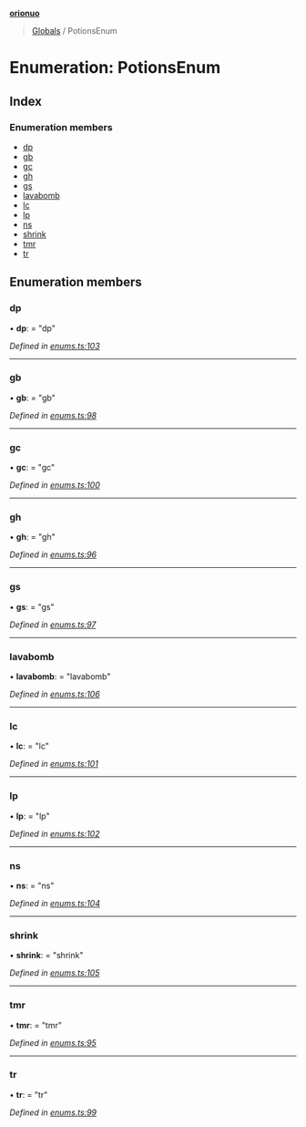 **[orionuo](../README.md)**

> [Globals](../globals.md) / PotionsEnum

# Enumeration: PotionsEnum

## Index

### Enumeration members

* [dp](potionsenum.md#dp)
* [gb](potionsenum.md#gb)
* [gc](potionsenum.md#gc)
* [gh](potionsenum.md#gh)
* [gs](potionsenum.md#gs)
* [lavabomb](potionsenum.md#lavabomb)
* [lc](potionsenum.md#lc)
* [lp](potionsenum.md#lp)
* [ns](potionsenum.md#ns)
* [shrink](potionsenum.md#shrink)
* [tmr](potionsenum.md#tmr)
* [tr](potionsenum.md#tr)

## Enumeration members

### dp

•  **dp**:  = "dp"

*Defined in [enums.ts:103](https://github.com/msviha/orionuo/blob/7fb91e0/src/enums.ts#L103)*

___

### gb

•  **gb**:  = "gb"

*Defined in [enums.ts:98](https://github.com/msviha/orionuo/blob/7fb91e0/src/enums.ts#L98)*

___

### gc

•  **gc**:  = "gc"

*Defined in [enums.ts:100](https://github.com/msviha/orionuo/blob/7fb91e0/src/enums.ts#L100)*

___

### gh

•  **gh**:  = "gh"

*Defined in [enums.ts:96](https://github.com/msviha/orionuo/blob/7fb91e0/src/enums.ts#L96)*

___

### gs

•  **gs**:  = "gs"

*Defined in [enums.ts:97](https://github.com/msviha/orionuo/blob/7fb91e0/src/enums.ts#L97)*

___

### lavabomb

•  **lavabomb**:  = "lavabomb"

*Defined in [enums.ts:106](https://github.com/msviha/orionuo/blob/7fb91e0/src/enums.ts#L106)*

___

### lc

•  **lc**:  = "lc"

*Defined in [enums.ts:101](https://github.com/msviha/orionuo/blob/7fb91e0/src/enums.ts#L101)*

___

### lp

•  **lp**:  = "lp"

*Defined in [enums.ts:102](https://github.com/msviha/orionuo/blob/7fb91e0/src/enums.ts#L102)*

___

### ns

•  **ns**:  = "ns"

*Defined in [enums.ts:104](https://github.com/msviha/orionuo/blob/7fb91e0/src/enums.ts#L104)*

___

### shrink

•  **shrink**:  = "shrink"

*Defined in [enums.ts:105](https://github.com/msviha/orionuo/blob/7fb91e0/src/enums.ts#L105)*

___

### tmr

•  **tmr**:  = "tmr"

*Defined in [enums.ts:95](https://github.com/msviha/orionuo/blob/7fb91e0/src/enums.ts#L95)*

___

### tr

•  **tr**:  = "tr"

*Defined in [enums.ts:99](https://github.com/msviha/orionuo/blob/7fb91e0/src/enums.ts#L99)*
